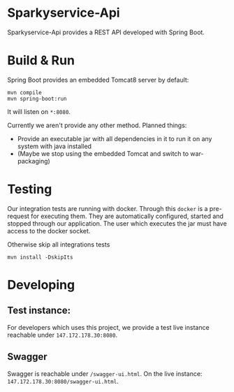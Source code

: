 # Sparkyservice-Api

Sparkyservice-Api provides a REST API developed with Spring Boot. 

# Build & Run
Spring Boot provides an embedded Tomcat8 server by default: 

    mvn compile
    mvn spring-boot:run

It will listen on `*:8080`. 

Currently we aren't provide any other method. Planned things:

- Provide an executable jar with all dependencies in it to run it on any system with java installed
- (Maybe we stop using the embedded Tomcat and switch to war-packaging)

# Testing
Our integration tests are running with docker. Through this `docker` is a pre-request for executing them. They are 
automatically configured, started and stopped through our application. The user which executes the jar must have access
to the docker socket. 

Otherwise skip all integrations tests

	mvn install -DskipIts
	
# Developing

## Test instance:
For developers which uses this project, we provide a test live instance reachable under `147.172.178.30:8080`. 

## Swagger
Swagger is reachable under `/swagger-ui.html`. On the live instance: `147.172.178.30:8080/swagger-ui.html`.


